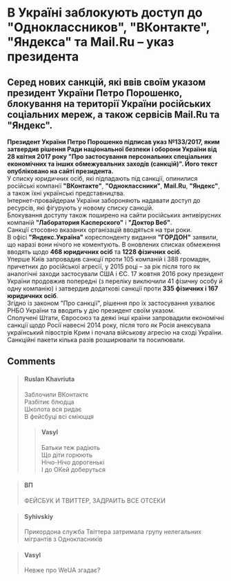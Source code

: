 # В Україні заблокують доступ до "Одноклассников", "ВКонтакте", "Яндекса" та Mail.Ru – указ президента
## Серед нових санкцій, які ввів своїм указом президент України Петро Порошенко, блокування на території України російських соціальних мереж, а також сервісів Mail.Ru та "Яндекс".

**Президент України Петро Порошенко підписав указ №133/2017, яким затвердив рішення Ради національної безпеки і оборони України від 28 квітня 2017 року "Про застосування персональних спеціальних економічних та інших обмежувальних заходів (санкцій)". Його текст опубліковано на сайті президента.**        
У списку юридичних осіб, які підпадають під санкції, опинилися російські компанії **"ВКонтакте"**, **"Одноклассники"**, **Mail.Ru**, **"Яндекс"**, а також їхні українські представництва.         
Інтернет-провайдерам України забороняють надавати доступ до ресурсів, які фігурують у новому списку санкцій.        
Блокування доступу також поширено на сайти російських антивірусних компаній **"Лаборатория Касперского"** і **"Доктор Веб"**.       
Санкції стосовно вказаних організацій вводяться на три роки.        
В офісі **"Яндекс.Україна"** кореспонденту видання **"ГОРДОН"** заявили, що наразі вони нічого не коментують.
В оновлених списках обмеження вводять щодо **468 юридичних осіб** та **1228 фізичних осіб**.        
Уперше Київ запровадив санкції проти 105 компаній і 388 громадян, причетних до російської агресії, у 2015 році – за рік після того як аналогічні заходи застосували США і ЄС. 17 жовтня 2016 року президент України продовжив попередні (з переліку виключили 41 фізичну особу й одну компанію) і затвердив додаткові санкції проти **335 фізичних і 167 юридичних осіб**.      
Згідно із законом "Про санкції", рішення про їх застосування ухвалює РНБО України та вводить у дію президент своїм указом.      
Сполучені Штати, Євросоюз та деякі інші країни запровадили економічні санкції щодо Росії навесні 2014 року, після того як Росія анексувала український півострів Крим і почала військову агресію на сході України. Санкційні пакети кілька разів розширювали та посилювали.

## Comments

> #### Ruslan Khavriuta
> Заблочили ВКонтактє       
 Разбітиє блюдца       
 Школота вся ридає     
 В фейсбуці всі сміюцця
>> #### Vasyl
>> Батьки теж радіють       
Що діти горюють     
Нічо-Нічо дорогенькі        
І до ОКей доберуться

> #### ВП 
> ФЕЙСБУК И ТВИТТЕР, ЗАДРАИТЬ ВСЕ ОТСЕКИ

> #### Syhivskiy 
>Прикордона служба Твіттера затримала групу нелегальних мігрантів з Однокласників

> #### Vasyl
> Невже про WeUA згадає?